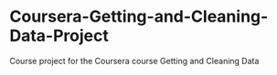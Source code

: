 # Coursera-Getting-and-Cleaning-Data-Project
Course project for the Coursera course Getting and Cleaning Data
